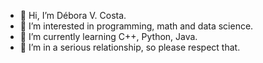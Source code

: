 - 👋 Hi, I’m Débora V. Costa. 
- 👀 I’m interested in programming, math and data science.
- 🌱 I’m currently learning C++, Python, Java.
- 💞️ I’m in a serious relationship, so please respect that.

<!---
devazcosta/devazcosta is a ✨ special ✨ repository because its `README.md` (this file) appears on your GitHub profile.
You can click the Preview link to take a look at your changes.
--->
